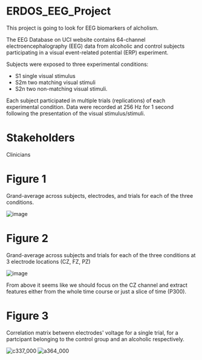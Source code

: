 # ERDOS_EEG_Project

This project is going to look for EEG biomarkers of alcholism. 

The EEG Database on UCI website contains 64-channel electroencephalography (EEG) data from alcoholic and control subjects participating in a visual event-related potential (ERP) experiment.  

Subjects were exposed to three experimental conditions: 
- S1 single visual stimulus
- S2m two matching visual stimuli
- S2n two non-matching visual stimuli.  

Each subject participated in multiple trials (replications) of each experimental condition. Data were recorded at 256 Hz for 1 second following the presentation of the visual stimulus/stimuli.



# Stakeholders

Clinicians


# Figure 1 

Grand-average across subjects, electrodes, and trials for each of the three conditions. 

![image](https://user-images.githubusercontent.com/18429968/118040716-eb7bc200-b33f-11eb-8275-159c13fb5002.png)

# Figure 2 

Grand-average across subjects and trials for each of the three conditions at 3 electrode locations (CZ, FZ, PZ)

![image](https://user-images.githubusercontent.com/18429968/118173508-ac12ab80-b3fb-11eb-94ad-cf302754d793.png)


From above it seems like we should focus on the CZ channel and extract features either from the whole time course or just a slice of time (P300). 

# Figure 3

Correlation matrix betwenn electrodes' voltage for a single trial, for a partcipant belonging to the control group and an alcoholic respectively.


![c337_000](https://user-images.githubusercontent.com/20558980/118338519-5a921b80-b4e4-11eb-84ca-d81d4342efe8.png)
![a364_000](https://user-images.githubusercontent.com/20558980/118338520-5c5bdf00-b4e4-11eb-88a4-1d44b2f0b918.png)



